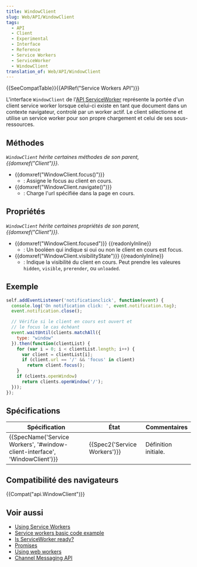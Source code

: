 ```yaml
---
title: WindowClient
slug: Web/API/WindowClient
tags:
  - API
  - Client
  - Experimental
  - Interface
  - Reference
  - Service Workers
  - ServiceWorker
  - WindowClient
translation_of: Web/API/WindowClient
---
```

{{SeeCompatTable}}{{APIRef("Service Workers API")}}

L'interface `WindowClient` de l'[API ServiceWorker](/en-US/docs/Web/API/ServiceWorker_API) représente la portée d'un client service worker lorsque celui-ci existe en tant que document dans un contexte navigateur, controlé par un worker actif. Le client sélectionne et utilise un service worker pour son propre chargement et celui de ses sous-ressources.

## Méthodes

_`WindowClient` hérite certaines méthodes de son parent, {{domxref("Client")}}._

- {{domxref("WindowClient.focus()")}}
  - : Assigne le focus au client en cours.
- {{domxref("WindowClient.navigate()")}}
  - : Charge l'url spécifiée dans la page en cours.

## Propriétés

_`WindowClient` hérite certaines propriétés de son parent, {{domxref("Client")}}._

- {{domxref("WindowClient.focused")}} {{readonlyInline}}
  - : Un booléen qui indique si oui ou non le client en cours est focus.
- {{domxref("WindowClient.visibilityState")}} {{readonlyInline}}
  - : Indique la visibilité du client en cours. Peut prendre les valeures `hidden`, `visible`, `prerender`, ou `unloaded`.

## Exemple

```js
self.addEventListener('notificationclick', function(event) {
  console.log('On notification click: ', event.notification.tag);
  event.notification.close();

  // Vérifie si le client en cours est ouvert et
  // le focus le cas échéant
  event.waitUntil(clients.matchAll({
    type: "window"
  }).then(function(clientList) {
    for (var i = 0; i < clientList.length; i++) {
      var client = clientList[i];
      if (client.url == '/' && 'focus' in client)
        return client.focus();
    }
    if (clients.openWindow)
      return clients.openWindow('/');
  }));
});
```

## Spécifications

| Spécification                                                                                        | État                                 | Commentaires         |
| ---------------------------------------------------------------------------------------------------- | ------------------------------------ | -------------------- |
| {{SpecName('Service Workers', '#window-client-interface', 'WindowClient')}} | {{Spec2('Service Workers')}} | Définition initiale. |

## Compatibilité des navigateurs

{{Compat("api.WindowClient")}}

## Voir aussi

- [Using Service Workers](/en-US/docs/Web/API/ServiceWorker_API/Using_Service_Workers)
- [Service workers basic code example](https://github.com/mdn/sw-test)
- [Is ServiceWorker ready?](https://jakearchibald.github.io/isserviceworkerready/)
- [Promises](/en-US/docs/Web/JavaScript/Reference/Global_Objects/Promise)
- [Using web workers](/en-US/docs/Web/Guide/Performance/Using_web_workers)
- [Channel Messaging API](/en-US/docs/Web/API/Channel_Messaging_API)

